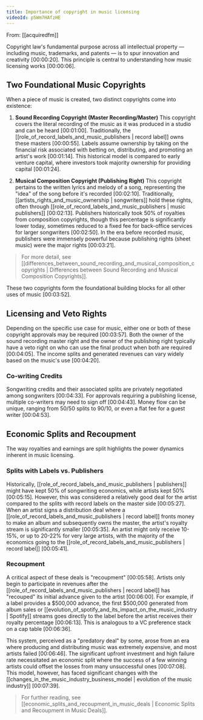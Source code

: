 ```yaml
---
title: Importance of copyright in music licensing
videoId: p5Wm7HAfzHE
---
```


From: [[acquiredfm]] <br/> 

Copyright law's fundamental purpose across all intellectual property — including music, trademarks, and patents — is to spur innovation and creativity <a class="yt-timestamp" data-t="00:00:20">[00:00:20]</a>. This principle is central to understanding how music licensing works <a class="yt-timestamp" data-t="00:00:06">[00:00:06]</a>.

## Two Foundational Music Copyrights

When a piece of music is created, two distinct copyrights come into existence:

1.  **Sound Recording Copyright (Master Recording/Master)**
    This copyright covers the literal recording of the music as it was produced in a studio and can be heard <a class="yt-timestamp" data-t="00:01:00">[00:01:00]</a>. Traditionally, the [[role_of_record_labels_and_music_publishers | record label]] owns these masters <a class="yt-timestamp" data-t="00:00:55">[00:00:55]</a>. Labels assume ownership by taking on the financial risk associated with betting on, distributing, and promoting an artist's work <a class="yt-timestamp" data-t="00:01:14">[00:01:14]</a>. This historical model is compared to early venture capital, where investors took majority ownership for providing capital <a class="yt-timestamp" data-t="00:01:24">[00:01:24]</a>.

2.  **Musical Composition Copyright (Publishing Right)**
    This copyright pertains to the written lyrics and melody of a song, representing the "idea" of the song before it's recorded <a class="yt-timestamp" data-t="00:02:10">[00:02:10]</a>. Traditionally, [[artists_rights_and_music_ownership | songwriters]] hold these rights, often through [[role_of_record_labels_and_music_publishers | music publishers]] <a class="yt-timestamp" data-t="00:02:13">[00:02:13]</a>. Publishers historically took 50% of royalties from composition copyrights, though this percentage is significantly lower today, sometimes reduced to a fixed fee for back-office services for larger songwriters <a class="yt-timestamp" data-t="00:02:50">[00:02:50]</a>. In the era before recorded music, publishers were immensely powerful because publishing rights (sheet music) were the major rights <a class="yt-timestamp" data-t="00:03:21">[00:03:21]</a>.

> For more detail, see [[differences_between_sound_recording_and_musical_composition_copyrights | Differences between Sound Recording and Musical Composition Copyrights]].

These two copyrights form the foundational building blocks for all other uses of music <a class="yt-timestamp" data-t="00:03:52">[00:03:52]</a>.

## Licensing and Veto Rights

Depending on the specific use case for music, either one or both of these copyright approvals may be required <a class="yt-timestamp" data-t="00:03:57">[00:03:57]</a>. Both the owner of the sound recording master right and the owner of the publishing right typically have a veto right on who can use the final product when both are required <a class="yt-timestamp" data-t="00:04:05">[00:04:05]</a>. The income splits and generated revenues can vary widely based on the music's use <a class="yt-timestamp" data-t="00:04:20">[00:04:20]</a>.

### Co-writing Credits

Songwriting credits and their associated splits are privately negotiated among songwriters <a class="yt-timestamp" data-t="00:04:33">[00:04:33]</a>. For approvals requiring a publishing license, multiple co-writers may need to sign off <a class="yt-timestamp" data-t="00:04:43">[00:04:43]</a>. Money flow can be unique, ranging from 50/50 splits to 90/10, or even a flat fee for a guest writer <a class="yt-timestamp" data-t="00:04:53">[00:04:53]</a>.

## Economic Splits and Recoupment

The way royalties and earnings are split highlights the power dynamics inherent in music licensing.

### Splits with Labels vs. Publishers
Historically, [[role_of_record_labels_and_music_publishers | publishers]] might have kept 50% of songwriting economics, while artists kept 50% <a class="yt-timestamp" data-t="00:05:15">[00:05:15]</a>. However, this was considered a relatively good deal for the artist compared to the splits with record labels on the master side <a class="yt-timestamp" data-t="00:05:27">[00:05:27]</a>. When an artist signs a distribution deal where a [[role_of_record_labels_and_music_publishers | record label]] fronts money to make an album and subsequently owns the master, the artist's royalty stream is significantly smaller <a class="yt-timestamp" data-t="00:05:35">[00:05:35]</a>. An artist might only receive 10-15%, or up to 20-22% for very large artists, with the majority of the economics going to the [[role_of_record_labels_and_music_publishers | record label]] <a class="yt-timestamp" data-t="00:05:41">[00:05:41]</a>.

### Recoupment
A critical aspect of these deals is "recoupment" <a class="yt-timestamp" data-t="00:05:58">[00:05:58]</a>. Artists only begin to participate in revenues after the [[role_of_record_labels_and_music_publishers | record label]] has "recouped" its initial advance given to the artist <a class="yt-timestamp" data-t="00:06:00">[00:06:00]</a>. For example, if a label provides a $500,000 advance, the first $500,000 generated from album sales or [[evolution_of_spotify_and_its_impact_on_the_music_industry | Spotify]] streams goes directly to the label before the artist receives their royalty percentage <a class="yt-timestamp" data-t="00:06:13">[00:06:13]</a>. This is analogous to a VC preference stack on a cap table <a class="yt-timestamp" data-t="00:06:36">[00:06:36]</a>.

This system, perceived as a "predatory deal" by some, arose from an era where producing and distributing music was extremely expensive, and most artists failed <a class="yt-timestamp" data-t="00:06:46">[00:06:46]</a>. The significant upfront investment and high failure rate necessitated an economic split where the success of a few winning artists could offset the losses from many unsuccessful ones <a class="yt-timestamp" data-t="00:07:08">[00:07:08]</a>. This model, however, has faced significant changes with the [[changes_in_the_music_industry_business_model | evolution of the music industry]] <a class="yt-timestamp" data-t="00:07:39">[00:07:39]</a>.

> For further reading, see [[economic_splits_and_recoupment_in_music_deals | Economic Splits and Recoupment in Music Deals]].